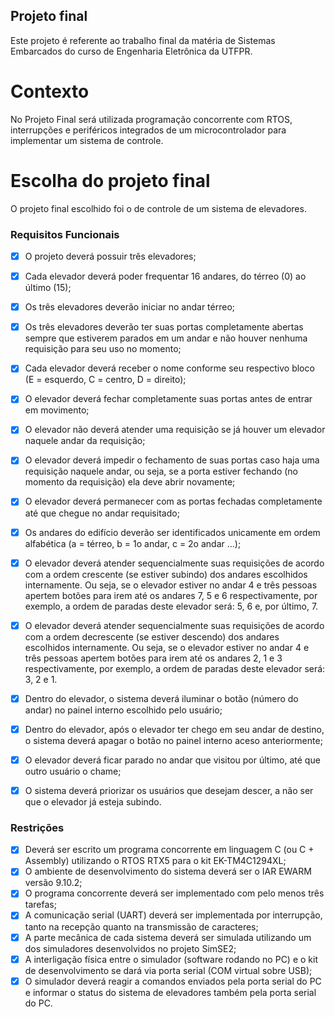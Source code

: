 ## Projeto final

Este projeto é referente ao trabalho final da matéria de Sistemas Embarcados do curso de Engenharia Eletrônica da UTFPR.

# Contexto

No Projeto Final será utilizada programação concorrente com RTOS, interrupções e periféricos integrados de um microcontrolador para implementar um sistema de controle.

# Escolha do projeto final

O projeto final escolhido foi o de controle de um sistema de elevadores.

### Requisitos Funcionais

- [x] O projeto deverá possuir três elevadores;
- [x] Cada elevador deverá poder frequentar 16 andares, do térreo (0) ao último (15);
- [x] Os três elevadores deverão iniciar no andar térreo;
- [x] Os três elevadores deverão ter suas portas completamente abertas sempre que estiverem parados em um andar e não houver nenhuma requisição para seu uso no momento;
- [x] Cada elevador deverá receber o nome conforme seu respectivo bloco (E = esquerdo, C = centro, D = direito);
- [x] O elevador deverá fechar completamente suas portas antes de entrar em movimento;
- [x] O elevador não deverá atender uma requisição se já houver um elevador naquele andar da requisição;
- [x] O elevador deverá impedir o fechamento de suas portas caso haja uma requisição naquele andar, ou seja, se a porta estiver fechando (no momento da requisição) ela deve abrir novamente;
- [x] O elevador deverá permanecer com as portas fechadas completamente até que chegue no andar requisitado;
- [x] Os andares do edifício deverão ser identificados unicamente em ordem alfabética (a =  térreo, b = 1o andar, c = 2o andar ...);
- [x] O elevador deverá atender sequencialmente suas requisições de acordo com a ordem crescente (se estiver subindo) dos andares escolhidos internamente. Ou seja, se o elevador estiver no andar 4 e três pessoas apertem botões para irem até os andares 7, 5 e 6 respectivamente, por exemplo, a ordem de paradas deste elevador será: 5, 6 e, por último, 7.
- [x] O elevador deverá atender sequencialmente suas requisições de acordo com a ordem decrescente (se estiver descendo) dos andares escolhidos internamente. Ou seja, se o elevador estiver no andar 4 e três pessoas apertem botões para irem até os andares 2, 1 e 3 respectivamente, por exemplo, a ordem de paradas deste elevador será: 3, 2 e 1.
- [x] Dentro do elevador, o sistema deverá iluminar o botão (número do andar) no painel interno escolhido pelo usuário;
- [x] Dentro do elevador, após o elevador ter chego em seu andar de destino, o sistema deverá apagar o botão no painel interno aceso anteriormente;
- [x] O elevador deverá ficar parado no andar que visitou por último, até que outro usuário o chame;
- [x] O sistema deverá priorizar os usuários que desejam descer, a não ser que o elevador já esteja subindo.


### Restrições

- [x] Deverá ser escrito um programa concorrente em linguagem C (ou C + Assembly) utilizando o RTOS RTX5 para o kit EK-TM4C1294XL;
- [x] O ambiente de desenvolvimento do sistema deverá ser o IAR EWARM versão 9.10.2;
- [x] O programa concorrente deverá ser implementado com pelo menos três tarefas;
- [x] A comunicação serial (UART) deverá ser implementada por interrupção, tanto na recepção quanto na transmissão de caracteres;
- [x] A parte mecânica de cada sistema deverá ser simulada utilizando um dos simuladores desenvolvidos no projeto SimSE2;
- [x] A interligação física entre o simulador (software rodando no PC) e o kit de desenvolvimento se dará via porta serial (COM virtual sobre USB);
- [x] O simulador deverá reagir a comandos enviados pela porta serial do PC e informar o status do sistema de elevadores também pela porta serial do PC.
